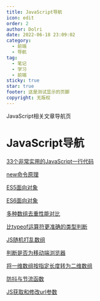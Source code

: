 ```yaml
---
title: JavaScript导航
icon: edit
order: 2
author: Dolri
date: 2022-06-18 23:09:02
category: 
  - 前端
  - 导航
tag: 
  - 笔记
  - 学习
  - 前端
sticky: true
star: true
footer: 这是测试显示的页脚
copyright: 无版权
---
```


JavaScript相关文章导航页
<!-- more -->


# JavaScript导航

[33个非常实用的JavaScript一行代码](33个非常实用的JavaScript一行代码.md)

[new命令原理](new命令原理.md)

[ES5面向对象](ES5面向对象.md)

[ES6面向对象](ES6面向对象.md)

[多种数组去重性能对比](多种数组去重性能对比.md)

[比typeof运算符更准确的类型判断](比typeof运算符更准确的类型判断.md)

[JS随机打乱数组](js随机打乱数组.md)

[判断是否为移动端浏览器](判断是否为移动端浏览器.md)

[将一维数组按指定长度转为二维数组](将一维数组按指定长度转为二维数组.md)

[防抖与节流函数](防抖与节流函数.md)

[JS获取和修改url参数](JS获取和修改url参数.md)

